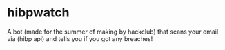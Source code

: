 # hibpwatch
A bot (made for the summer of making by hackclub) that scans your email via (hibp api) and tells you if you got any breaches!

